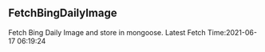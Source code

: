 ## FetchBingDailyImage

Fetch Bing Daily Image and store in mongoose. Latest Fetch Time:2021-06-17 06:19:24



